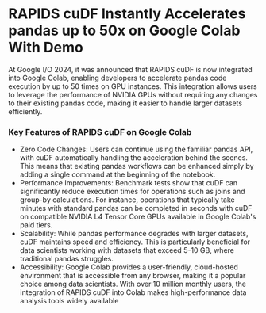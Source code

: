 # RAPIDS cuDF Instantly Accelerates pandas up to 50x on Google Colab With Demo

At Google I/O 2024, it was announced that RAPIDS cuDF is now integrated into Google Colab, enabling developers to accelerate pandas code execution by up to 50 times on GPU instances. This integration allows users to leverage the performance of NVIDIA GPUs without requiring any changes to their existing pandas code, making it easier to handle larger datasets efficiently.
### Key Features of RAPIDS cuDF on Google Colab
* Zero Code Changes: Users can continue using the familiar pandas API, with cuDF automatically handling the acceleration behind the scenes. This means that existing pandas workflows can be enhanced simply by adding a single command at the beginning of the notebook.
* Performance Improvements: Benchmark tests show that cuDF can significantly reduce execution times for operations such as joins and group-by calculations. For instance, operations that typically take minutes with standard pandas can be completed in seconds with cuDF on compatible NVIDIA L4 Tensor Core GPUs available in Google Colab's paid tiers.
* Scalability: While pandas performance degrades with larger datasets, cuDF maintains speed and efficiency. This is particularly beneficial for data scientists working with datasets that exceed 5-10 GB, where traditional pandas struggles.
* Accessibility: Google Colab provides a user-friendly, cloud-hosted environment that is accessible from any browser, making it a popular choice among data scientists. With over 10 million monthly users, the integration of RAPIDS cuDF into Colab makes high-performance data analysis tools widely available
